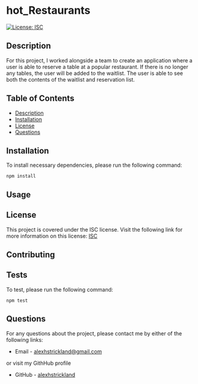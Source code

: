 # hot_Restaurants

  [![License: ISC](https://img.shields.io/badge/License-ISC-blue.svg)](https://opensource.org/licenses/ISC)

  ## Description
  For this project, I worked alongside a team to create an application where a user is able to reserve a table at a popular restaurant. If there is no longer any tables, the user will be added to the waitlist. The user is able to see both the contents of the waitlist and reservation list.

  ## Table of Contents

  * [Description](#Description)
  * [Installation](#Installation)
  * [License](#License)
  * [Questions](#Questions)

  ## Installation

  To install necessary dependencies, please run the following command:
  ```
  npm install
  ```

  ## Usage
  

  ## License
  This project is covered under the ISC license. Visit the following link for more information on this license: [ISC](https://opensource.org/licenses/ISC)


  ## Contributing
  

  ## Tests
  To test, please run the following command:
  ```
  npm test
  ```

  ## Questions
  For any questions about the project, please contact me by either of the following links:
  
  * Email - alexhstrickland@gmail.com 
  
  or visit my GithHub profile
  
  * GitHub - [alexhstrickland](https://github.com/alexhstrickland)

